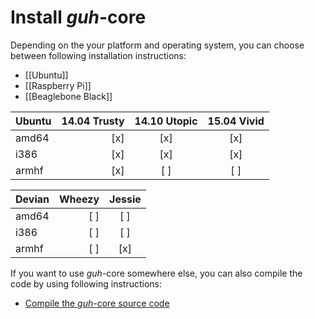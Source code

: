 # Install *guh*-core
Depending on the your platform and operating system, you can choose between following installation instructions:

* [[Ubuntu]]
* [[Raspberry Pi]]
* [[Beaglebone Black]]

| Ubuntu     | 14.04 Trusty | 14.10 Utopic | 15.04 Vivid  |
|:-----------|-------------:|:------------:|:------------:|
| amd64      |      [x]     |      [x]     |      [x]     |
| i386       |      [x]     |      [x]     |      [x]     |
| armhf      |      [x]     |      [ ]     |      [ ]     |


| Devian     |    Wheezy    |    Jessie    |
|:-----------|-------------:|:------------:|
| amd64      |      [ ]     |      [ ]     |
| i386       |      [ ]     |      [ ]     |
| armhf      |      [ ]     |      [x]     |


If you want to use *guh*-core somewhere else, you can also compile the code by using following instructions:

* [Compile the *guh*-core source code](https://github.com/guh/guh/wiki/Compile-guh)